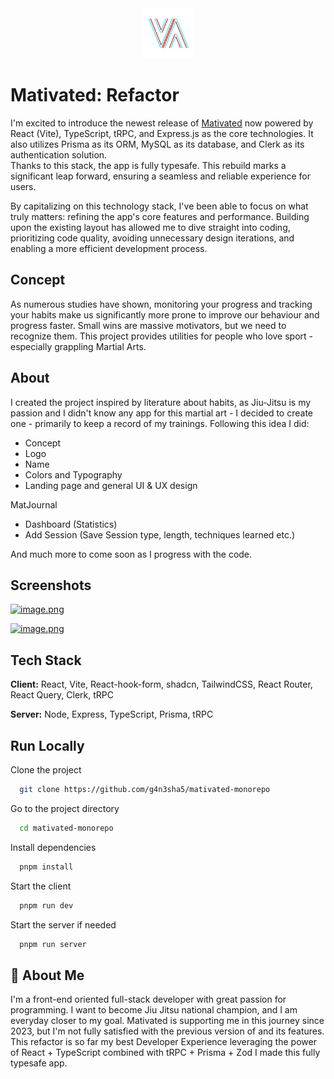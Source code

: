 <div align="center">
  <a href="https://github.com/g4n3sha5/MatiVAted">
    <img src="apps/client/src/assets/images/logo-removebg.png" alt="Logo" width="80" height="80">
  </a>
</div>

# Mativated: Refactor
I'm excited to introduce the newest release of [Mativated](https://github.com/g4n3sha5/MatiVAted) now powered by React (Vite), TypeScript, tRPC, and Express.js as the core technologies. It also utilizes Prisma as its ORM, MySQL as its database, and Clerk as its authentication solution.  
Thanks to this stack, the app is fully typesafe. This rebuild marks a significant leap forward, ensuring a seamless and reliable experience for users.

By capitalizing on this technology stack, I've been able to focus on what truly matters: refining the app's core features and performance. Building upon the existing layout has allowed me to dive straight into coding, prioritizing code quality, avoiding unnecessary design iterations, and enabling a more efficient development process.


## Concept

As numerous studies have shown, monitoring your progress and tracking your habits make us significantly more prone to improve our behaviour and progress faster. Small wins are massive motivators, but we need to recognize them. This project provides utilities for people who love sport - especially grappling Martial Arts.


## About

I created the project inspired by literature about habits, as Jiu-Jitsu is my passion and I didn't know any app for this martial art -  I decided to create one - primarily to keep a record of my trainings. Following this idea I did:

- Concept
- Logo
- Name
- Colors and Typography
- Landing page and general UI & UX design

 MatJournal 
- Dashboard (Statistics)
- Add Session (Save Session type, length, techniques learned etc.)

And much more to come soon as I progress with the code.
## Screenshots

[![image.png](https://i.postimg.cc/8PbTY5tC/image.png)](https://postimg.cc/1ffxn9xx)

[![image.png](https://i.postimg.cc/nz7JGcXp/image.png)](https://postimg.cc/2bzMzYdK)


## Tech Stack

**Client:** React,  Vite, React-hook-form, shadcn, TailwindCSS, React Router, React Query, Clerk, tRPC

**Server:** Node, Express, TypeScript, Prisma, tRPC


## Run Locally

Clone the project

```bash
  git clone https://github.com/g4n3sha5/mativated-monorepo
```

Go to the project directory

```bash
  cd mativated-monorepo
```

Install dependencies

```bash
  pnpm install
```

Start the client

```bash
  pnpm run dev
```

Start the server if needed

```bash
  pnpm run server
```
## 🚀 About Me
I'm a front-end oriented full-stack developer with great passion for programming.
I want to become Jiu Jitsu national champion, and I am everyday closer to my goal. Mativated is supporting me in this journey since 2023, but I'm not fully satisfied with the previous version of and its features.
This refactor is so far my best Developer Experience leveraging the power of React + TypeScript combined with tRPC + Prisma + Zod I made this fully typesafe app.


